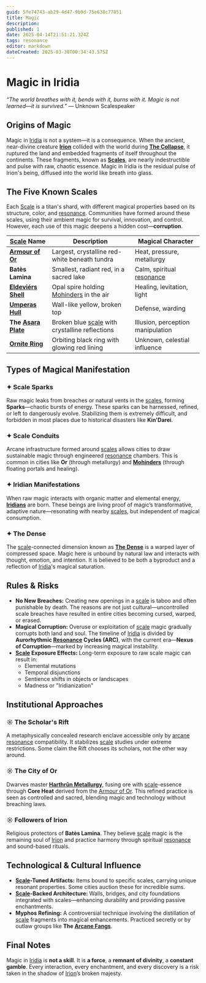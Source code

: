 ```yaml
---
guid: 5fe74743-ab29-4d47-9b9d-75e638c77851
title: Magic
description: 
published: 1
date: 2025-04-14T21:51:21.324Z
tags: resonance
editor: markdown
dateCreated: 2025-03-30T00:34:43.575Z
---
```


# Magic in Iridia
*“The world breathes with it, bends with it, burns with it. Magic is not learned—it is survived.”* — Unknown Scalespeaker

## Origins of Magic

Magic in [Iridia](/geography/world/iridia.md) is not a system—it is a consequence. When the ancient, near-divine creature **[Irion](/being/deity/irion.md)** collided with the world during **[The Collapse](/structure/chronological/event/the-collapse.md)**, it ruptured the land and embedded fragments of itself throughout the continents. These fragments, known as **[Scales](/geography/landmark/scale.md)**, are nearly indestructible and pulse with raw, chaotic essence. Magic in Iridia is the residual pulse of Irion's being, diffused into the world like breath into glass.

## The Five Known Scales

Each [Scale](/geography/landmark/scale.md) is a titan's shard, with different magical properties based on its structure, color, and [resonance](/structure/mechanic/resonance.md). Communities have formed around these scales, using their ambient magic for survival, innovation, and control. However, each use of this magic deepens a hidden cost—**corruption**.

| [Scale](/geography/landmark/scale.md) Name        | Description                                          | Magical Character |
|-------------------|------------------------------------------------------|-------------------|
| **[Armour of Or](/geography/scale/armour-of-or.md)**  | Largest, crystalline red-white beneath tundra       | Heat, pressure, metallurgy |
| **Batès Lamina**  | Smallest, radiant red, in a sacred lake              | Calm, spiritual [resonance](/structure/mechanic/resonance.md) |
| **[Eldeviérs Shell](/geography/scale/eldeviérs-shell.md)** | Opal spire holding [Mohinders](/geography/settlement/city/mohinders.md) in the air            | Healing, levitation, light |
| **[Umperas Hull](/geography/scale/umperas-hull.md)**  | Wall-like yellow, broken top                         | Defense, warding |
| **The [Asara Plate](/geography/scale/asara-plate.md)** | Broken blue [scale](/geography/landmark/scale.md) with crystalline reflections    | Illusion, perception manipulation |
| **[Ornite Ring](/geography/scale/ornite-ring.md)**  | Orbiting black ring with glowing red lining         | Unknown, celestial influence |

## Types of Magical Manifestation

### ✦ **Scale Sparks**
Raw magic leaks from breaches or natural vents in the [scales](/geography/landmark/scale.md), forming **Sparks**—chaotic bursts of energy. These sparks can be harnessed, refined, or left to dangerously evolve. Stabilizing them is extremely difficult, and forbidden in most places due to historical disasters like **Kin'Darei**.

### ✦ **Scale Conduits**
Arcane infrastructure formed around [scales](/geography/landmark/scale.md) allows cities to draw sustainable magic through engineered [resonance](/structure/mechanic/resonance.md) chambers. This is common in cities like **Or** (through metallurgy) and **[Mohinders](/geography/settlement/city/mohinders.md)** (through floating portals and healing).

### ✦ **Iridian Manifestations**
When raw magic interacts with organic matter and elemental energy, **[Iridians](/being/species/iridian.md)** are born. These beings are living proof of magic’s transformative, adaptive nature—resonating with nearby [scales](/geography/landmark/scale.md), but independent of magical consumption.

### ✦ **The Dense**
The [scale](/geography/landmark/scale.md)-connected dimension known as **[The Dense](/geography/realm/the-dense.md)** is a warped layer of compressed space. Magic here is unbound by natural law and interacts with thought, emotion, and intention. It is believed to be both a byproduct and a reflection of [Iridia](/geography/world/iridia.md)'s magical saturation.

## Rules & Risks

- **No New Breaches:** Creating new openings in a [scale](/geography/landmark/scale.md) is taboo and often punishable by death. The reasons are not just cultural—uncontrolled scale breaches have resulted in entire cities becoming cursed, warped, or erased.
- **Magical Corruption:** Overuse or exploitation of [scale](/geography/landmark/scale.md) magic gradually corrupts both land and soul. The timeline of [Iridia](/geography/world/iridia.md) is divided by **Aurorhythmic [Resonance](/structure/mechanic/resonance.md) Cycles (ARC)**, with the current era—**Nexus of Corruption**—marked by increasing magical instability.
- **[Scale](/geography/landmark/scale.md) Exposure Effects:** Long-term exposure to raw scale magic can result in:
  - Elemental mutations
  - Temporal disjunctions
  - Sentience shifts in objects or landscapes
  - Madness or "Iridianization"

## Institutional Approaches

### ☼ **The Scholar's Rift**
A metaphysically concealed research enclave accessible only by [arcane resonance](/structure/mechanic/class/sorcerer/subclass/arcane-resonance.md) compatibility. It stabilizes [scale](/geography/landmark/scale.md) studies under extreme restrictions. Some claim the Rift chooses its scholars, not the other way around.

### ☼ **The City of Or**
Dwarves master **[Harthrûn Metallurgy](/structure/society/profession/harthrûn-metallurgy.md)**, fusing ore with [scale](/geography/landmark/scale.md)-essence through **Core Heat** derived from the [Armour of Or](/geography/scale/armour-of-or.md). This refined practice is seen as controlled and sacred, blending magic and technology without breaching laws.

### ☼ **Followers of Irion**
Religious protectors of **Batès Lamina**. They believe [scale](/geography/landmark/scale.md) magic is the remaining soul of [Irion](/being/deity/irion.md) and practice harmony through spiritual [resonance](/structure/mechanic/resonance.md) and sound-based rituals.

## Technological & Cultural Influence

- **[Scale](/geography/landmark/scale.md)-Tuned Artifacts:** Items bound to specific scales, carrying unique resonant properties. Some cities auction these for incredible sums.
- **[Scale](/geography/landmark/scale.md)-Backed Architecture:** Walls, bridges, and city foundations integrated with scales—enhancing durability and providing passive enchantments.
- **Myphos Refining:** A controversial technique involving the distillation of [scale](/geography/landmark/scale.md) fragments into magical enhancements. Practiced secretly or by outlaw groups like **The [Arcane Fangs](/structure/society/factions/arcane-fangs.md)**.

## Final Notes

Magic in [Iridia](/geography/world/iridia.md) is **not a skill**. It is **a force**, a **remnant of divinity**, a **constant gamble**. Every interaction, every enchantment, and every discovery is a risk taken in the shadow of [Irion](/being/deity/irion.md)’s broken majesty.
